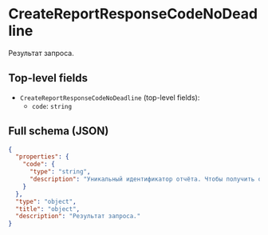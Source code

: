 # CreateReportResponseCodeNoDeadline

Результат запроса.

## Top-level fields
- `CreateReportResponseCodeNoDeadline` (top-level fields):
  - `code`: `string`

## Full schema (JSON)
```json
{
  "properties": {
    "code": {
      "type": "string",
      "description": "Уникальный идентификатор отчёта. Чтобы получить отчёт, передайте это значение в метод [/v1/report/info](#operation/ReportAPI_ReportInfo)."
    }
  },
  "type": "object",
  "title": "object",
  "description": "Результат запроса."
}
```
